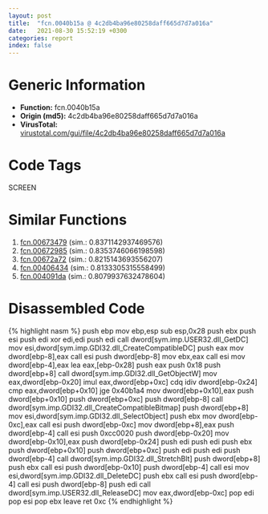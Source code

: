 ```yaml
---
layout: post
title:  "fcn.0040b15a @ 4c2db4ba96e80258daff665d7d7a016a"
date:   2021-08-30 15:52:19 +0300
categories: report
index: false
---
```


# Generic Information
- **Function:** fcn.0040b15a
- **Origin (md5):** 4c2db4ba96e80258daff665d7d7a016a
- **VirusTotal:** [virustotal.com/gui/file/4c2db4ba96e80258daff665d7d7a016a][virustotal_ref]

# Code Tags
<span class="tag" id="SCREEN">SCREEN</span>


# Similar Functions

1. [fcn.00673479][similar_1_ref] (sim.: 0.8371142937469576)
2. [fcn.00672985][similar_2_ref] (sim.: 0.8353746066198598)
3. [fcn.00672a72][similar_3_ref] (sim.: 0.8215143693556207)
4. [fcn.00406434][similar_4_ref] (sim.: 0.8133305315558499)
5. [fcn.004091da][similar_5_ref] (sim.: 0.8079937632478604)


# Disassembled Code

{% highlight nasm %}
push ebp
mov ebp,esp
sub esp,0x28
push ebx
push esi
push edi
xor edi,edi
push edi
call dword[sym.imp.USER32.dll_GetDC]
mov esi,dword[sym.imp.GDI32.dll_CreateCompatibleDC]
push eax
mov dword[ebp-8],eax
call esi
push dword[ebp-8]
mov ebx,eax
call esi
mov dword[ebp-4],eax
lea eax,[ebp-0x28]
push eax
push 0x18
push dword[ebp+8]
call dword[sym.imp.GDI32.dll_GetObjectW]
mov eax,dword[ebp-0x20]
imul eax,dword[ebp+0xc]
cdq
idiv dword[ebp-0x24]
cmp eax,dword[ebp+0x10]
jge 0x40b1a4
mov dword[ebp+0x10],eax
push dword[ebp+0x10]
push dword[ebp+0xc]
push dword[ebp-8]
call dword[sym.imp.GDI32.dll_CreateCompatibleBitmap]
push dword[ebp+8]
mov esi,dword[sym.imp.GDI32.dll_SelectObject]
push ebx
mov dword[ebp-0xc],eax
call esi
push dword[ebp-0xc]
mov dword[ebp+8],eax
push dword[ebp-4]
call esi
push 0xcc0020
push dword[ebp-0x20]
mov dword[ebp-0x10],eax
push dword[ebp-0x24]
push edi
push edi
push ebx
push dword[ebp+0x10]
push dword[ebp+0xc]
push edi
push edi
push dword[ebp-4]
call dword[sym.imp.GDI32.dll_StretchBlt]
push dword[ebp+8]
push ebx
call esi
push dword[ebp-0x10]
push dword[ebp-4]
call esi
mov esi,dword[sym.imp.GDI32.dll_DeleteDC]
push ebx
call esi
push dword[ebp-4]
call esi
push dword[ebp-8]
push edi
call dword[sym.imp.USER32.dll_ReleaseDC]
mov eax,dword[ebp-0xc]
pop edi
pop esi
pop ebx
leave
ret 0xc
{% endhighlight %}


[similar_1_ref]: /report/fcn.00673479@91d2dbd35d267fbd0e76a6957e77ff88
[similar_2_ref]: /report/fcn.00672985@91d2dbd35d267fbd0e76a6957e77ff88
[similar_3_ref]: /report/fcn.00672a72@91d2dbd35d267fbd0e76a6957e77ff88
[similar_4_ref]: /report/fcn.00406434@73677cb40830e94fbfb5483ff33e40b9
[similar_5_ref]: /report/fcn.004091da@69b3c79878674ea715338a112bb5caa6
[virustotal_ref]: https://www.virustotal.com/gui/file/4c2db4ba96e80258daff665d7d7a016a